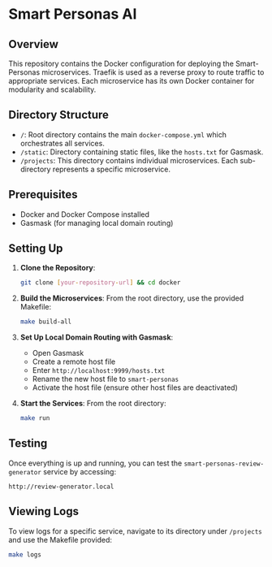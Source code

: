 # Smart Personas AI

## Overview
This repository contains the Docker configuration for deploying the Smart-Personas microservices. Traefik is used as a reverse proxy to route traffic to appropriate services. Each microservice has its own Docker container for modularity and scalability.

## Directory Structure

- `/`: Root directory contains the main `docker-compose.yml` which orchestrates all services.
- `/static`: Directory containing static files, like the `hosts.txt` for Gasmask.
- `/projects`: This directory contains individual microservices. Each sub-directory represents a specific microservice.

## Prerequisites

- Docker and Docker Compose installed
- Gasmask (for managing local domain routing)

## Setting Up

1. **Clone the Repository**:
    ```bash
    git clone [your-repository-url] && cd docker
    ```

2. **Build the Microservices**:
   From the root directory, use the provided Makefile:
    ```bash
    make build-all
    ```

3. **Set Up Local Domain Routing with Gasmask**:
    - Open Gasmask
    - Create a remote host file
    - Enter `http://localhost:9999/hosts.txt`
    - Rename the new host file to `smart-personas`
    - Activate the host file (ensure other host files are deactivated)

4. **Start the Services**:
   From the root directory:
    ```bash
    make run
    ```

## Testing

Once everything is up and running, you can test the `smart-personas-review-generator` service by accessing:
```
http://review-generator.local
```

## Viewing Logs

To view logs for a specific service, navigate to its directory under `/projects` and use the Makefile provided:
```bash
make logs
```
